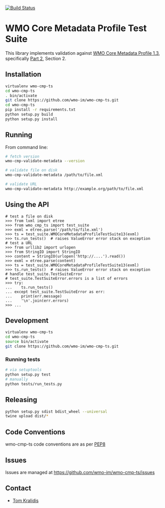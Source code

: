 [![Build Status](https://travis-ci.org/wmo-im/wmo-cmp-ts.png?branch=master)](https://travis-ci.org/wmo-im/wmo-cmp-ts)

# WMO Core Metadata Profile Test Suite

This library implements validation against [WMO Core Metadata Profile 1.3](http://wis.wmo.int/2013/metadata/version_1-3-0/WMO_Core_Metadata_Profile_v1.3_Part_1.pdf), specifically [Part 2](http://wis.wmo.int/2013/metadata/version_1-3-0/WMO_Core_Metadata_Profile_v1.3_Part_2.pdf), Section 2.

## Installation

```bash
virtualenv wmo-cmp-ts
cd wmo-cmp-ts
. bin/activate
git clone https://github.com/wmo-im/wmo-cmp-ts.git
cd wmo-cmp-ts
pip install -r requirements.txt
python setup.py build
python setup.py install
```

## Running

From command line:
```bash
# fetch version
wmo-cmp-validate-metadata --version

# validate file on disk
wmo-cmp-validate-metadata /path/to/file.xml

# validate URL
wmo-cmp-validate-metadata http://example.org/path/to/file.xml
```

## Using the API
```pycon
# test a file on disk
>>> from lxml import etree
>>> from wmo_cmp_ts import test_suite
>>> exml = etree.parse('/path/to/file.xml')
>>> ts = test_suite.WMOCoreMetadataProfileTestSuite13(exml)
>>> ts.run_tests()  # raises ValueError error stack on exception
# test a URL
>>> from urllib2 import urlopen
>>> from StringIO import StringIO
>>> content = StringIO(urlopen('http://....').read())
>>> exml = etree.parse(content)
>>> ts = test_suite.WMOCoreMetadataProfileTestSuite13(exml)
>>> ts.run_tests()  # raises ValueError error stack on exception
# handle test_suite.TestSuiteError
# test_suite.TestSuiteError.errors is a list of errors
>>> try:
...    ts.run_tests()
... except test_suite.TestSuiteError as err:
...    print(err.message)
...    '\n'.join(err.errors)
>>> ...
```

## Development

```bash
virtualenv wmo-cmp-ts
cd wmo-cmp-ts
source bin/activate
git clone https://github.com/wmo-im/wmo-cmp-ts.git
```

### Running tests

```bash
# via setuptools
python setup.py test
# manually
python tests/run_tests.py
```

## Releasing

```bash
python setup.py sdist bdist_wheel --universal
twine upload dist/*
```

## Code Conventions

wmo-cmp-ts code conventions are as per
[PEP8](https://www.python.org/dev/peps/pep-0008)

## Issues

Issues are managed at https://github.com/wmo-im/wmo-cmp-ts/issues

## Contact

* [Tom Kralidis](https://github.com/tomkralidis)
